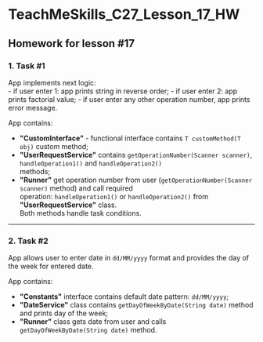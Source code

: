 # TeachMeSkills_C27_Lesson_17_HW

## Homework for lesson #17

### 1. **Task #1**

App implements next logic:  
    - if user enter 1: app prints string in reverse order;
    - if user enter 2: app prints factorial value;
    - if user enter any other operation number, app prints error message.

App contains:
- **"CustomInterface"** - functional interface contains `T customMethod(T obj)` custom method;  
- **"UserRequestService"** contains `getOperationNumber(Scanner scanner)`, `handleOperation1()` and `handleOperation2()`  
methods;
- **"Runner"** get operation number from user (`getOperationNumber(Scanner scanner)` method) and call required  
operation: `handleOperation1()` or `handleOperation2()` from **"UserRequestService"**  class.   
Both methods handle task conditions.

---

### 2. **Task #2**

App allows user to enter date in `dd/MM/yyyy` format and provides the day of the week for entered date.

App contains:
- **"Constants"** interface contains default date pattern: `dd/MM/yyyy`;
- **"DateService"** class contains `getDayOfWeekByDate(String date)` method and prints day of the week;
- **"Runner"** class gets date from user and calls `getDayOfWeekByDate(String date)` method.
